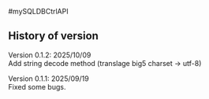 #mySQLDBCtrlAPI

## History of version
Version 0.1.2: 2025/10/09<BR>
Add string decode method (translage big5 charset -> utf-8)

Version 0.1.1: 2025/09/19<BR>
Fixed some bugs.
